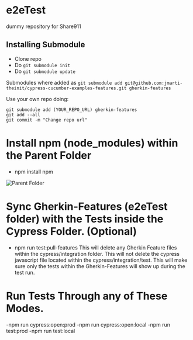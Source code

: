# e2eTest
dummy repository for Share911 

## Installing Submodule

- Clone repo
- Do ```git submodule init```
- Do ```git submodule update```
 
Submodules where added as 
```git submodule add git@github.com:jmarti-theinit/cypress-cucumber-examples-features.git gherkin-features```

Use your own repo doing:

```git submodule deinit gherkin-features
git submodule add (YOUR_REPO_URL) gherkin-features
git add --all
git commit -m "Change repo url"
```

# Install npm (node_modules) within the Parent Folder
- npm install npm

![Parent Folder](https://i.ibb.co/Lp6zDXt/Screenshot-from-2020-02-26-11-43-14.png)

# Sync Gherkin-Features (e2eTest folder) with the Tests inside the Cypress Folder. (Optional)
- npm run test:pull-features
This will delete any Gherkin Feature files within the cypress/integration folder.
This will not delete the cypress javascript file located within the cypress/integration/test.
This will make sure only the tests within the Gherkin-Features will show up during the test run.

# Run Tests Through any of These Modes.
-npm run cypress:open:prod
-npm run cypress:open:local
-npm run test:prod
-npm run test:local

